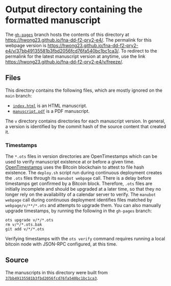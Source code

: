 # Output directory containing the formatted manuscript

The [`gh-pages`](https://github.com/hwong23/fna-dd-f2-pry2-e4/tree/gh-pages) branch hosts the contents of this directory at <https://hwong23.github.io/fna-dd-f2-pry2-e4/>.
The permalink for this webpage version is <https://hwong23.github.io/fna-dd-f2-pry2-e4/v/37bb49135581b3fbd2056fcd76fa540bc1bc1ca3/>.
To redirect to the permalink for the latest manuscript version at anytime, use the link <https://hwong23.github.io/fna-dd-f2-pry2-e4/v/freeze/>.

## Files

This directory contains the following files, which are mostly ignored on the `main` branch:

+ [`index.html`](index.html) is an HTML manuscript.
+ [`manuscript.pdf`](manuscript.pdf) is a PDF manuscript.

The `v` directory contains directories for each manuscript version.
In general, a version is identified by the commit hash of the source content that created it.

### Timestamps

The `*.ots` files in version directories are OpenTimestamps which can be used to verify manuscript existence at or before a given time.
[OpenTimestamps](https://opentimestamps.org/) uses the Bitcoin blockchain to attest to file hash existence.
The `deploy.sh` script run during continuous deployment creates the `.ots` files through its `manubot webpage` call.
There is a delay before timestamps get confirmed by a Bitcoin block.
Therefore, `.ots` files are initially incomplete and should be upgraded at a later time, so that they no longer rely on the availability of a calendar server to verify.
The `manubot webpage` call during continuous deployment identifies files matched by `webpage/v/**/*.ots` and attempts to upgrade them.
You can also manually upgrade timestamps, by running the following in the `gh-pages` branch:

```shell
ots upgrade v/*/*.ots
rm v/*/*.ots.bak
git add v/*/*.ots
```

Verifying timestamps with the `ots verify` command requires running a local bitcoin node with JSON-RPC configured, at this time.

## Source

The manuscripts in this directory were built from
[`37bb49135581b3fbd2056fcd76fa540bc1bc1ca3`](https://github.com/hwong23/fna-dd-f2-pry2-e4/commit/37bb49135581b3fbd2056fcd76fa540bc1bc1ca3).

